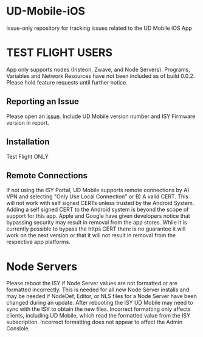 # UD-Mobile-iOS
Issue-only repository for tracking issues related to the UD Mobile iOS App

# TEST FLIGHT USERS
App only supports nodes (Insteon, Zwave, and Node Servers). Programs, Variables and Network Resources have not been included as of build 0.0.2.  Please hold feature requests until further notice.


## Reporting an Issue
Please open an [issue](https://github.com/UniversalDevicesInc/UD-Mobile-iOS/issues).
Include UD Mobile version number and ISY Firmware version in report.

## Installation
Test Flight ONLY

## Remote Connections
If not using the ISY Portal, UD Mobile supports remote connections by A) VPN and selecting "Only Use Local Connection" or B) A valid CERT. This will not work with self signed CERTs unless trusted by the Android System. Adding a self signed CERT to the Android system is beyond the scope of support for this app.
Apple and Google have given developers notice that bypassing security may result in removal from the app stores. While it is currently possible to bypass the https CERT there is no guarantee it will work on the next version or that it will not result in removal from the respective app platforms.  

# Node Servers
Please reboot the ISY if Node Server values are not formatted or are formatted incorrectly.  This is needed for all new Node Server installs and may be needed if NodeDef, Editor, or NLS files for a Node Server have been changed during an update.  After rebooting the ISY UD Mobile may need to sync with the ISY to obtain the new files. Incorrect formatting only affects clients, including UD Mobile, which read the formatted value from the ISY subscription.  Incorrect formatting does not appear to affect the Admin Conslole.

